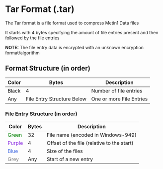 Tar Format (.tar)
==================

The Tar format is a file format used to compress Metin1 Data files

It starts with 4 bytes specifying the amount of file entries present
and then followed by the file entries


**NOTE:** The file entry data is encrypted with an unknown encryption format/algorithm


## Format Structure (in order)
| Color                                  | Bytes                      | Description              |
|----------------------------------------|----------------------------|--------------------------|
| <span style="color:black">Black</span> | 4                          | Number of file entries   |
| Any                                    | File Entry Structure Below | One or more File Entries |


### File Entry Structure (in order)
| Color                                        | Bytes | Description                                |
|----------------------------------------------|-------|--------------------------------------------|
| <span style="color:green">Green</span>       | 32    | File name (encoded in Windows-949)         |
| <span style="color:blueviolet">Purple</span> | 4     | Offset of the file (relative to the start) |
| <span style="color:royalblue">Blue</span>    | 4     | Size of the files                          |
| <span style="color:grey">Grey</span>         | Any   | Start of a new entry                       |

